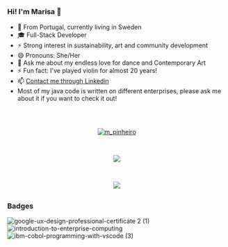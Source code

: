 ##
### Hi! I'm Marisa 🌸
- 📍 From Portugal, currently living in Sweden
- 🎓 Full-Stack Developer 
- ⚡ Strong interest in sustainability, art and community development
- 😄 Pronouns: She/Her
- 💬 Ask me about my endless love for dance and Contemporary Art
- ⚡ Fun fact: I've played violin for almost 20 years!
- 📫 [Contact me through Linkedin](https://www.linkedin.com/in/marisa-pinheiro-833a12113/)
- Most of my java code is written on different enterprises, please ask me about it if you want to check it out!

##
<br>
<p align="center" target="_blank" >
    <a href="https://www.codewars.com/users/m_pinheiro" >
    <img align="center"
    src="https://www.codewars.com/users/m_pinheiro/badges/large"
    alt="m_pinheiro">
    </a>
</p>

<br> 
<p align="center" ><img align="center"
    src="https://github-readme-stats.vercel.app/api/top-langs?username=Marisa-Pinheiro&show_icons=true&locale=en&bg_color=0d1117&text_color=ffffff&layout=compact"></p> 
<br>
<p align="center" ><img align="center"
    src="https://skillicons.dev/icons?i=java,docker,spring,postgresql,nextjs,tailwind,vercel,vite,jest,js,ts,mongodb,react,express,nodejs,html,css,bootstrap,github,postman,netlify,vscode,xd,figma(https://skillicom.dev"></p>

##
### Badges

![google-ux-design-professional-certificate 2 (1)](https://github.com/Marisa-Pinheiro/Marisa-Pinheiro/assets/125761696/91cd9e5e-f1d3-49fb-afcb-35092613c5c4)
![introduction-to-enterprise-computing](https://github.com/Marisa-Pinheiro/Marisa-Pinheiro/assets/125761696/01aff157-08e0-4ec4-ac32-c2f5b92993a8)
![ibm-cobol-programming-with-vscode (3)](https://github.com/Marisa-Pinheiro/Marisa-Pinheiro/assets/125761696/c2d6c943-38ea-4c95-979f-c17e462a9ebb)

##

